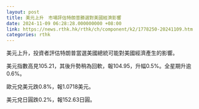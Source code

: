 ```yaml
---
layout: post
title: 美元上升　市場評估特朗普勝選對美國經濟影響
date: 2024-11-09 06:28:28.000000000 +08:00
link: https://news.rthk.hk/rthk/ch/component/k2/1778250-20241109.htm
categories: rthk
---
```


美元上升，投資者評估特朗普當選美國總統可能對美國經濟產生的影響。

美元指數高見105.21，其後升勢稍為回軟，報104.95，升幅0.5%。全星期升逾0.6%。

歐元兌美元跌0.8%，報1.0718美元。

美元兌日圓跌0.2%，報152.63日圓。
